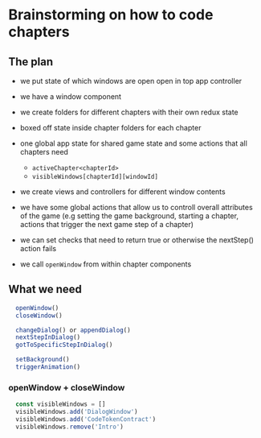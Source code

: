 # Brainstorming on how to code chapters

## The plan

- we put state of which windows are open open in top app controller
- we have a window component
- we create folders for different chapters with their own redux state

- boxed off state inside chapter folders for each chapter
- one global app state for shared game state and some actions that all chapters need
  - `activeChapter<chapterId>`
  - `visibleWindows[chapterId][windowId]`

- we create views and controllers for different window contents
- we have some global actions that allow us to controll overall attributes of the game (e.g setting the game background, starting a chapter, actions that trigger the next game step of a chapter)
- we can set checks that need to return true or otherwise the nextStep() action fails

- we call `openWindow` from within chapter components

## What we need

```javascript
  openWindow()
  closeWindow()

  changeDialog() or appendDialog()
  nextStepInDialog()
  gotToSpecificStepInDialog()

  setBackground()
  triggerAnimation()
```

### openWindow + closeWindow

```javascript
  const visibleWindows = []
  visibleWindows.add('DialogWindow')
  visibleWindows.add('CodeTokenContract')
  visibleWindows.remove('Intro')
```

```javascript

```

